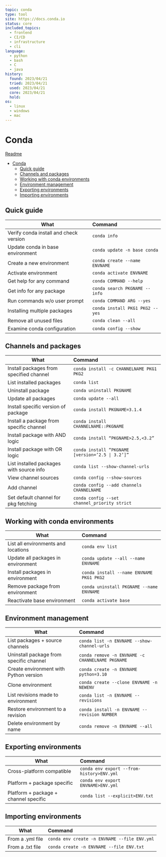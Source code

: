 ```yaml
---
topic: conda
type: tool
site: https://docs.conda.io
status: core
included_topics:
  - frontend
  - CI/CD
  - infrastructure
  - cli
language:
  - python
  - bash
  - C
  - java
history:
  found: 2023/04/21
  tried: 2023/04/21
  used: 2023/04/21
  core: 2023/04/21
  hold:
os:
  - linux
  - windows
  - mac
---
```


# Conda
[Readme](../README.md)

- [Conda](#conda)
  - [Quick guide](#quick-guide)
  - [Channels and packages](#channels-and-packages)
  - [Working with conda environments](#working-with-conda-environments)
  - [Environment management](#environment-management)
  - [Exporting environments](#exporting-environments)
  - [Importing environments](#importing-environments)

## Quick guide

| What                                   | Command                             |
| -------------------------------------- | :---------------------------------- |
| Verify conda install and check version | ```conda info```                    |
| Update conda in base environment       | ```conda update -n base conda```    |
| Create a new environment               | ```conda create --name ENVNAME```   |
| Activate environment                   | ```conda activate ENVNAME```        |
| Get help for any command               | ```conda COMMAND --help```          |
| Get info for any package               | ```conda search PKGNAME --info```   |
| Run commands w/o user prompt           | ```conda COMMAND ARG --yes```       |
| Installing multiple packages           | ```conda install PKG1 PKG2 --yes``` |
| Remove all unused files                | ```conda clean --all```             |
| Examine conda configuration            | ```conda config --show```           |

## Channels and packages

| What                                     | Command                                              |
| ---------------------------------------- | :--------------------------------------------------- |
| Install packages from specified channel  | ```conda install -c CHANNELNAME PKG1 PKG2```         |
| List installed packages                  | ```conda list```                                     |
| Uninstall package                        | ```conda uninstall PKGNAME```                        |
| Update all packages                      | ```conda update --all```                             |
| Install specific version of package      | ```conda install PKGNAME=3.1.4```                    |
| Install a package from specific channel  | ```conda install CHANNELNAME::PKGNAME```             |
| Install package with AND logic           | ```conda install “PKGNAME>2.5,<3.2”```               |
| Install package with OR logic            | ```conda install “PKGNAME [version=’2.5 \| 3.2’]”``` |
| List installed packages with source info | ```conda list --show-channel-urls```                 |
| View channel sources                     | ```conda config --show-sources```                    |
| Add channel                              | ```conda config --add channels CHANNELNAME```        |
| Set default channel for pkg fetching     | ```conda config --set channel_priority strict```     |

## Working with conda environments

| What                                | Command                                      |
| ----------------------------------- | :------------------------------------------- |
| List all environments and locations | ```conda env list```                         |
| Update all packages in environment  | ```conda update --all --name ENVNAME```      |
| Install packages in environment     | ```conda install --name ENVNAME PKG1 PKG2``` |
| Remove package from environment     | ```conda uninstall PKGNAME --name ENVNAME``` |
| Reactivate base environment         | ```conda activate base```                    |

## Environment management

| What                                    | Command                                              |
| --------------------------------------- | :--------------------------------------------------- |
| List packages + source channels         | ```conda list -n ENVNAME --show-channel-urls```      |
| Uninstall package from specific channel | ```conda remove -n ENVNAME -c CHANNELNAME PKGNAME``` |
| Create environment with Python version  | ```conda create -n ENVNAME python=3.10```            |
| Clone environment                       | ```conda create --clone ENVNAME -n NEWENV```         |
| List revisions made to environment      | ```conda list -n ENVNAME --revisions```              |
| Restore environment to a revision       | ```conda install -n ENVNAME --revision NUMBER```     |
| Delete environment by name              | ```conda remove -n ENVNAME --all```                  |

## Exporting environments

| What                                  | Command                                       |
| ------------------------------------- | :-------------------------------------------- |
| Cross-platform compatible             | ```conda env export --from-history>ENV.yml``` |
| Platform + package specific           | ```conda env export ENVNAME>ENV.yml```        |
| Platform + package + channel specific | ```conda list --explicit>ENV.txt```           |

## Importing environments

| What             | Command                                          |
| ---------------- | :----------------------------------------------- |
| From a .yml file | ```conda env create -n ENVNAME --file ENV.yml``` |
| From a .txt file | ```conda create -n ENVNAME --file ENV.txt```     |
